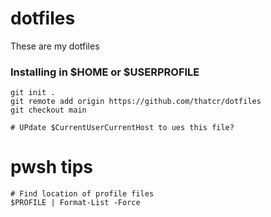 # dotfiles

These are my dotfiles

### Installing in $HOME or $USERPROFILE

```shell
git init .
git remote add origin https://github.com/thatcr/dotfiles
git checkout main

# UPdate $CurrentUserCurrentHost to ues this file?
```

# pwsh tips

```
# Find location of profile files
$PROFILE | Format-List -Force
```
